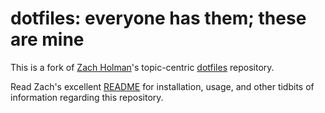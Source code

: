 dotfiles: everyone has them; these are mine
===========================================

This is a fork of [Zach Holman](https://github.com/holman)'s topic-centric [dotfiles](https://github.com/holman/dotfiles) repository.

Read Zach's excellent [README](https://github.com/holman/dotfiles/blob/master/README.markdown) for installation, usage, and other tidbits of information regarding this repository.